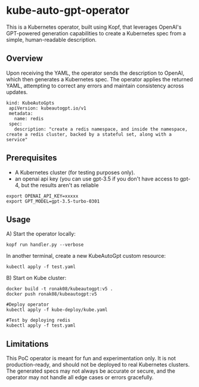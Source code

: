 # kube-auto-gpt-operator
This is a Kubernetes operator, built using Kopf, that leverages OpenAI's GPT-powered generation capabilities to create a Kubernetes spec from a simple, human-readable description.

## Overview

Upon receiving the YAML, the operator sends the description to OpenAI, which then generates a Kubernetes spec. The operator applies the returned YAML, attempting to correct any errors and maintain consistency across updates.

```
kind: KubeAutoGpts
 apiVersion: kubeautogpt.io/v1
 metadata:
   name: redis
 spec:
   description: "create a redis namespace, and inside the namespace, create a redis cluster, backed by a stateful set, along with a service"
```

## Prerequisites
* A Kubernetes cluster (for testing purposes only).
* an openai api key (you can use gpt-3.5 if you don't have access to gpt-4, but the results aren't as reliable

```
export OPENAI_API_KEY=xxxxx
export GPT_MODEL=gpt-3.5-turbo-0301
```

## Usage

A) Start the operator locally:

```
kopf run handler.py --verbose
```
In another terminal, create a new KubeAutoGpt custom resource:
```
kubectl apply -f test.yaml
```

B) Start on Kube cluster:

```
docker build -t ronak08/kubeautogpt:v5 .
docker push ronak08/kubeautogpt:v5

#Deploy operator
kubectl apply -f kube-deploy/kube.yaml

#Test by deploying redis
kubectl apply -f test.yaml
```


## Limitations
This PoC operator is meant for fun and experimentation only. It is not production-ready, and should not be deployed to real Kubernetes clusters. The generated specs may not always be accurate or secure, and the operator may not handle all edge cases or errors gracefully.